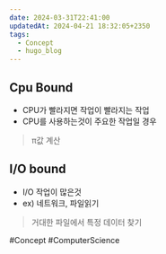 ```yaml
---
date: 2024-03-31T22:41:00
updatedAt: 2024-04-21 18:32:05+2350
tags:
  - Concept
  - hugo_blog
---
```

## Cpu Bound
- CPU가 빨라지면 작업이 빨라지는 작업  
- CPU를 사용하는것이 주요한 작업일 경우
> π값 계산

## I/O bound
- I/O 작업이 많은것
- ex) 네트워크, 파일읽기
>거대한 파일에서 특정 데이터 찾기

#Concept 
#ComputerScience 